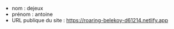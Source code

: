 - nom : dejeux
- prénom : antoine
- URL publique du site : https://roaring-belekoy-d61214.netlify.app

